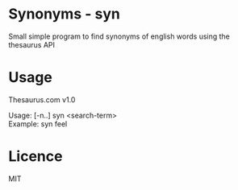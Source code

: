 # Synonyms - syn
Small simple program to find synonyms of english words using the thesaurus API

# Usage
Thesaurus.com v1.0

Usage: [-n..] syn \<search-term\> \
Example: syn feel
      
# Licence
MIT
